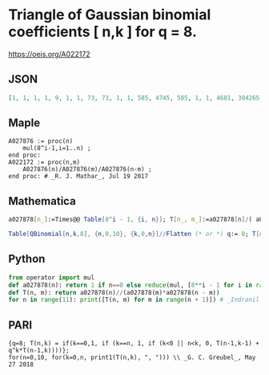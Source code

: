 # Triangle of Gaussian binomial coefficients \[ n,k \] for q \= 8\.
https://oeis.org/A022172
## JSON
```JSON
[1, 1, 1, 1, 9, 1, 1, 73, 73, 1, 1, 585, 4745, 585, 1, 1, 4681, 304265, 304265, 4681, 1, 1, 37449, 19477641, 156087945, 19477641, 37449, 1, 1, 299593, 1246606473, 79936505481, 79936505481, 1246606473, 299593, 1]
```
## Maple
```Maple
A027876 := proc(n)
    mul(8^i-1,i=1..n) ;
end proc:
A022172 := proc(n,m)
    A027876(n)/A027876(m)/A027876(n-m) ;
end proc: # _R. J. Mathar_, Jul 19 2017
```
## Mathematica
```Mathematica
a027878[n_]:=Times@@ Table[8^i - 1, {i, n}]; T[n_, m_]:=a027878[n]/( a027878[m] a027878[n - m]); Table[T[n, m], {n, 0, 10}, {m, 0, n}]//Flatten (* _Indranil Ghosh_, Jul 20 2017 *)
```
```Mathematica
Table[QBinomial[n,k,8], {n,0,10}, {k,0,n}]//Flatten (* or *) q:= 8; T[n_, 0]:= 1; T[n_,n_]:= 1; T[n_,k_]:= T[n,k] = If[k < 0 || n < k, 0, T[n-1, k -1] +q^k*T[n-1,k]]; Table[T[n,k], {n,0,10}, {k,0,n}] // Flatten  (* _G. C. Greubel_, May 27 2018 *)
```
## Python
```Python
from operator import mul
def a027878(n): return 1 if n==0 else reduce(mul, [8**i - 1 for i in range(1, n + 1)])
def T(n, m): return a027878(n)//(a027878(m)*a027878(n - m))
for n in range(11): print([T(n, m) for m in range(n + 1)]) # _Indranil Ghosh_, Jul 20 2017
```
## PARI
```PARI
{q=8; T(n,k) = if(k==0,1, if (k==n, 1, if (k<0 || n<k, 0, T(n-1,k-1) + q^k*T(n-1,k))))};
for(n=0,10, for(k=0,n, print1(T(n,k), ", "))) \\ _G. C. Greubel_, May 27 2018
```
